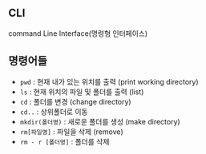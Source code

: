 ## CLI

command Line Interface(명령형 인터페이스)



## 명령어들

* `pwd` : 현재 내가 있는 위치를 출력 (print working directory)
* `ls` : 현재 위치의 파일 및 폴더를 출력 (list)
* `cd` : 폴더를 변경 (change directory)
* `cd..` : 상위폴더로 이동
* `mkdir(폴더명)` : 새로운 폴더를 생성 (make directory) 
* `rm[파일명]`  : 파일을 삭제 (remove) 
* `rm - r [폴더명]` : 폴더를 삭제 